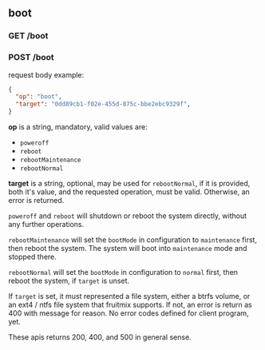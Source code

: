 ## boot

### GET /boot


### POST /boot

request body example:

```json
{
  "op": "boot",
  "target": "0dd89cb1-f02e-455d-875c-bbe2ebc9329f", 
}
```

**op** is a string, mandatory, valid values are:

* `poweroff`
* `reboot`
* `rebootMaintenance`
* `rebootNormal`

**target** is a string, optional, may be used for `rebootNormal`, if it is provided, both it's value, and the requested operation, must be valid. Otherwise, an error is returned.

`poweroff` and `reboot` will shutdown or reboot the system directly, without any further operations.

`rebootMaintenance` will set the `bootMode` in configuration to `maintenance` first, then reboot the system. The system will boot into `maintenance` mode and stopped there. 

`rebootNormal` will set the `bootMode` in configuration to `normal` first, then reboot the system, if `target` is unset.

If `target` is set, it must represented a file system, either a btrfs volume, or an ext4 / ntfs file system that fruitmix supports. If not, an error is return as 400 with message for reason. No error codes defined for client program, yet.

These apis returns 200, 400, and 500 in general sense.




